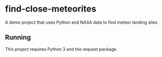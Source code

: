 # find-close-meteorites
A demo project that uses Python and NASA data to find meteor landing sites


## Running

This project requires Python 3 and the request package.
